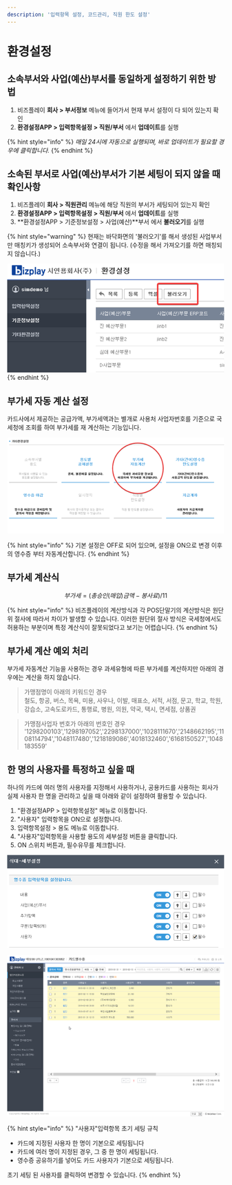 ```yaml
---
description: '입력항목 설정, 코드관리, 직원 한도 설정'
---
```


# 환경설정

## 소속부서와 사업\(예산\)부서를 동일하게 설정하기 위한 방법 <a id="1"></a>

1. 비즈플레이 **회사 &gt; 부서정보** 메뉴에 들어가서 현재 부서 설정이 다 되어 있는지 확인
2. **환경설정APP &gt; 입력항목설정 &gt; 직원/부서** 에서 **업데이트**를 실행

{% hint style="info" %}
_매일 24시에 자동으로 실행되며, 바로 업데이트가 필요할 경우에 클릭합니다._
{% endhint %}

## 소속된 부서로 사업\(예산\)부서가 기본 세팅이 되지 않을 때 확인사항 <a id="2"></a>

1. 비즈플레이 **회사 &gt; 직원관리** 메뉴에 해당 직원의 부서가 세팅되어 있는지 확인
2. **환경설정APP &gt; 입력항목설정 &gt; 직원/부서** 에서 **업데이트**를 실행
3. **환경설정APP &gt; 기준정보설정 &gt; 사업\(예산\)**부서 에서 **불러오기**를 실행

{% hint style="warning" %}
현재는 바닥화면의 '불러오기'를 해서 생성된 사업부서만 매칭키가 생성되어 소속부서와 연결이 됩니다. \(수정을 해서 가져오기를 하면 매칭되지 않습니다.\)

![](../.gitbook/assets/iexplore_fuyxjbthhj.png)
{% endhint %}

## 부가세 자동 계산 설정 <a id="3"></a>

카드사에서 제공하는 공급가액, 부가세액과는 별개로 사용처 사업자번호를 기준으로 국세청에 조회를 하여 부가세를 재 계산하는 기능입니다.

![](../.gitbook/assets/iexplore_be03ct1ikx.png)

{% hint style="info" %}
기본 설정은 OFF로 되어 있으며, 설정을 ON으로 변경 이후의 영수증 부터 자동계산합니다.
{% endhint %}

## 부가세 계산식 <a id="4"></a>

$$
부가세 = (총 승인(매입)금액 - 봉사료) / 11
$$

{% hint style="info" %}
비즈플레이의 계산방식과 각 POS단말기의 계산방식은 원단위 절사에 따라서 차이가 발생할 수 있습니다. 이러한 원단위 절사 방식은 국세청에서도 허용하는 부분이며 특정 계산식이 잘못되었다고 보기는 어렵습니다.
{% endhint %}

## 부가세 계산 예외 처리 <a id="5"></a>

부가세 자동계산 기능을 사용하는 경우 과세유형에 따른 부가세를 계산하지만 아래의 경우에는 계산을 하지 않습니다.

> 가맹점명이 아래의 키워드인 경우  
> 철도, 항공, 버스, 목욕, 미용, 사우나, 이발, 매표소, 서적, 서점, 문고, 학교, 학원, 강습소, 고속도로카드, 통행료, 병원, 의원, 약국, 택시, 면세점, 상품권

> 가맹점사업자 번호가 아래의 번호인 경우  
> '1298200103','1298197052','2298137000','1028111670','2148662195','1108114794','1048117480','1218189086','4018132460','6168150527','1048183559'



## 한 명의 사용자를 특정하고 싶을 때 <a id="5"></a>

하나의 카드에 여러 명의 사용자를 지정해서 사용하거나, 공용카드를 사용하는 회사가 실제 사용자 한 명을 관리하고 싶을 때 아래와 같이 설정하여 활용할 수 있습니다.

1. "환경설정APP &gt; 입력항목설정" 메뉴로 이동합니다.
2. "사용자" 입력항목을 ON으로 설정합니다.   
3. 입력항목설정 &gt; 용도 메뉴로 이동합니다.
4. "사용자"입력항목을 사용할 용도의 세부설정 버튼을 클릭합니다.
5. ON 스위치 버튼과, 필수유무를 체크합니다.  

![&#xC6A9;&#xB3C4; &#xBCC4; &#xC0AC;&#xC6A9;&#xC790; &#xC785;&#xB825;&#xD56D;&#xBAA9; &#xC0AC;&#xC6A9; &#xC608;&#xC2DC;](../.gitbook/assets/undefined%20%2810%29.png)

![&#xC0AC;&#xC6A9;&#xC790; &#xC785;&#xB825;&#xD56D;&#xBAA9;&#xC740; &#xCE74;&#xB4DC;&#xC0AC;&#xC6A9;&#xC790;&#xAC00; &#xCD08;&#xAE30; &#xC138;&#xD305;&#xB429;&#xB2C8;&#xB2E4;.](../.gitbook/assets/undefined.gif)

{% hint style="info" %}
"사용자"입력항목 초기 세팅 규칙

* 카드에 지정된 사용자 한 명이 기본으로 세팅됩니다
* 카드에 여러 명이 지정된 경우, 그 중 한 명이 세팅됩니다.
* 영수증 공유하기를 넣어도 카드 사용자가 기본으로 세팅됩니다.

초기 세팅 된 사용자를 클릭하여 변경할 수 있습니다.
{% endhint %}

